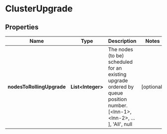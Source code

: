 
# ClusterUpgrade

## Properties
Name | Type | Description | Notes
------------ | ------------- | ------------- | -------------
**nodesToRollingUpgrade** | **List&lt;Integer&gt;** | The nodes (to be) scheduled for an existing upgrade ordered by queue position number. [&lt;lnn-1&gt;, &lt;lnn-2&gt;, ... ], &#39;All&#39;, null |  [optional]



